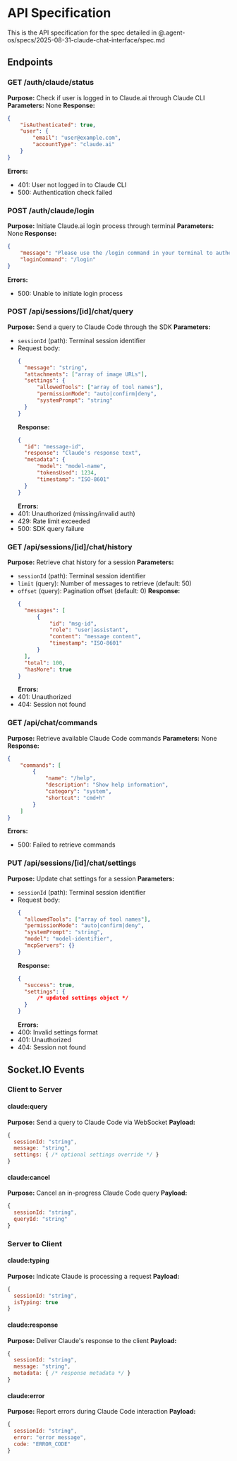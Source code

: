 # API Specification

This is the API specification for the spec detailed in @.agent-os/specs/2025-08-31-claude-chat-interface/spec.md

## Endpoints

### GET /auth/claude/status

**Purpose:** Check if user is logged in to Claude.ai through Claude CLI
**Parameters:** None
**Response:**

```json
{
	"isAuthenticated": true,
	"user": {
		"email": "user@example.com",
		"accountType": "claude.ai"
	}
}
```

**Errors:**

- 401: User not logged in to Claude CLI
- 500: Authentication check failed

### POST /auth/claude/login

**Purpose:** Initiate Claude.ai login process through terminal
**Parameters:** None
**Response:**

```json
{
	"message": "Please use the /login command in your terminal to authenticate with Claude.ai",
	"loginCommand": "/login"
}
```

**Errors:**

- 500: Unable to initiate login process

### POST /api/sessions/[id]/chat/query

**Purpose:** Send a query to Claude Code through the SDK
**Parameters:**

- `sessionId` (path): Terminal session identifier
- Request body:
  ```json
  {
  	"message": "string",
  	"attachments": ["array of image URLs"],
  	"settings": {
  		"allowedTools": ["array of tool names"],
  		"permissionMode": "auto|confirm|deny",
  		"systemPrompt": "string"
  	}
  }
  ```
  **Response:**
  ```json
  {
  	"id": "message-id",
  	"response": "Claude's response text",
  	"metadata": {
  		"model": "model-name",
  		"tokensUsed": 1234,
  		"timestamp": "ISO-8601"
  	}
  }
  ```
  **Errors:**
- 401: Unauthorized (missing/invalid auth)
- 429: Rate limit exceeded
- 500: SDK query failure

### GET /api/sessions/[id]/chat/history

**Purpose:** Retrieve chat history for a session
**Parameters:**

- `sessionId` (path): Terminal session identifier
- `limit` (query): Number of messages to retrieve (default: 50)
- `offset` (query): Pagination offset (default: 0)
  **Response:**
  ```json
  {
  	"messages": [
  		{
  			"id": "msg-id",
  			"role": "user|assistant",
  			"content": "message content",
  			"timestamp": "ISO-8601"
  		}
  	],
  	"total": 100,
  	"hasMore": true
  }
  ```
  **Errors:**
- 401: Unauthorized
- 404: Session not found

### GET /api/chat/commands

**Purpose:** Retrieve available Claude Code commands
**Parameters:** None
**Response:**

```json
{
	"commands": [
		{
			"name": "/help",
			"description": "Show help information",
			"category": "system",
			"shortcut": "cmd+h"
		}
	]
}
```

**Errors:**

- 500: Failed to retrieve commands

### PUT /api/sessions/[id]/chat/settings

**Purpose:** Update chat settings for a session
**Parameters:**

- `sessionId` (path): Terminal session identifier
- Request body:
  ```json
  {
  	"allowedTools": ["array of tool names"],
  	"permissionMode": "auto|confirm|deny",
  	"systemPrompt": "string",
  	"model": "model-identifier",
  	"mcpServers": {}
  }
  ```
  **Response:**
  ```json
  {
  	"success": true,
  	"settings": {
  		/* updated settings object */
  	}
  }
  ```
  **Errors:**
- 400: Invalid settings format
- 401: Unauthorized
- 404: Session not found

## Socket.IO Events

### Client to Server

#### claude:query

**Purpose:** Send a query to Claude Code via WebSocket
**Payload:**

```javascript
{
  sessionId: "string",
  message: "string",
  settings: { /* optional settings override */ }
}
```

#### claude:cancel

**Purpose:** Cancel an in-progress Claude Code query
**Payload:**

```javascript
{
  sessionId: "string",
  queryId: "string"
}
```

### Server to Client

#### claude:typing

**Purpose:** Indicate Claude is processing a request
**Payload:**

```javascript
{
  sessionId: "string",
  isTyping: true
}
```

#### claude:response

**Purpose:** Deliver Claude's response to the client
**Payload:**

```javascript
{
  sessionId: "string",
  message: "string",
  metadata: { /* response metadata */ }
}
```

#### claude:error

**Purpose:** Report errors during Claude Code interaction
**Payload:**

```javascript
{
  sessionId: "string",
  error: "error message",
  code: "ERROR_CODE"
}
```
